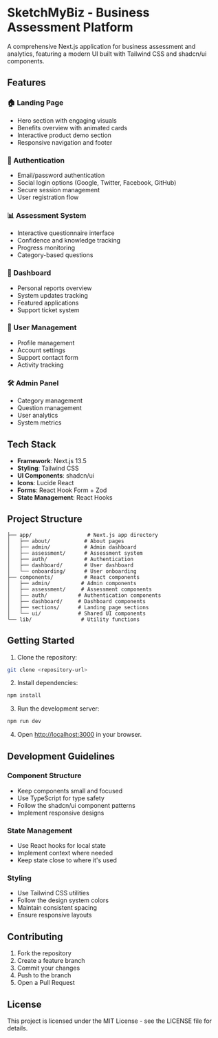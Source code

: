 # SketchMyBiz - Business Assessment Platform

A comprehensive Next.js application for business assessment and analytics, featuring a modern UI built with Tailwind CSS and shadcn/ui components.

## Features

### 🏠 Landing Page
- Hero section with engaging visuals
- Benefits overview with animated cards
- Interactive product demo section
- Responsive navigation and footer

### 🔐 Authentication
- Email/password authentication
- Social login options (Google, Twitter, Facebook, GitHub)
- Secure session management
- User registration flow

### 📊 Assessment System
- Interactive questionnaire interface
- Confidence and knowledge tracking
- Progress monitoring
- Category-based questions

### 📱 Dashboard
- Personal reports overview
- System updates tracking
- Featured applications
- Support ticket system

### 👥 User Management
- Profile management
- Account settings
- Support contact form
- Activity tracking

### 🛠 Admin Panel
- Category management
- Question management
- User analytics
- System metrics

## Tech Stack

- **Framework**: Next.js 13.5
- **Styling**: Tailwind CSS
- **UI Components**: shadcn/ui
- **Icons**: Lucide React
- **Forms**: React Hook Form + Zod
- **State Management**: React Hooks

## Project Structure

```
├── app/                  # Next.js app directory
│   ├── about/           # About pages
│   ├── admin/           # Admin dashboard
│   ├── assessment/      # Assessment system
│   ├── auth/            # Authentication
│   ├── dashboard/       # User dashboard
│   └── onboarding/      # User onboarding
├── components/          # React components
│   ├── admin/          # Admin components
│   ├── assessment/     # Assessment components
│   ├── auth/          # Authentication components
│   ├── dashboard/     # Dashboard components
│   ├── sections/      # Landing page sections
│   └── ui/            # Shared UI components
└── lib/                # Utility functions
```

## Getting Started

1. Clone the repository:
```bash
git clone <repository-url>
```

2. Install dependencies:
```bash
npm install
```

3. Run the development server:
```bash
npm run dev
```

4. Open [http://localhost:3000](http://localhost:3000) in your browser.

## Development Guidelines

### Component Structure
- Keep components small and focused
- Use TypeScript for type safety
- Follow the shadcn/ui component patterns
- Implement responsive designs

### State Management
- Use React hooks for local state
- Implement context where needed
- Keep state close to where it's used

### Styling
- Use Tailwind CSS utilities
- Follow the design system colors
- Maintain consistent spacing
- Ensure responsive layouts

## Contributing

1. Fork the repository
2. Create a feature branch
3. Commit your changes
4. Push to the branch
5. Open a Pull Request

## License

This project is licensed under the MIT License - see the LICENSE file for details.